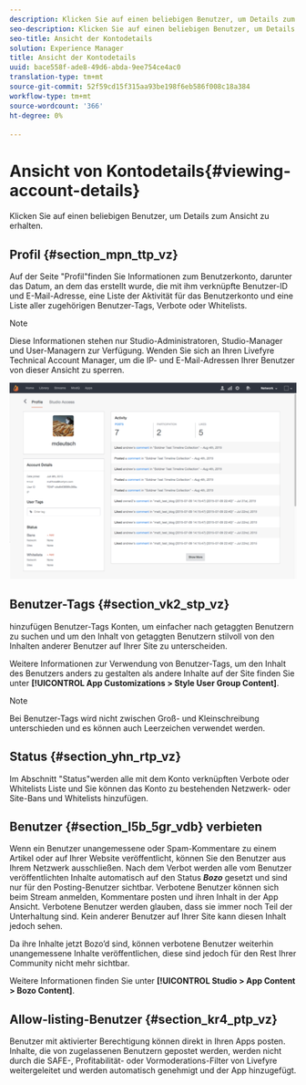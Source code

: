 ```yaml
---
description: Klicken Sie auf einen beliebigen Benutzer, um Details zum Ansicht zu erhalten.
seo-description: Klicken Sie auf einen beliebigen Benutzer, um Details zum Ansicht zu erhalten.
seo-title: Ansicht der Kontodetails
solution: Experience Manager
title: Ansicht der Kontodetails
uuid: bace558f-ade8-49d6-abda-9ee754ce4ac0
translation-type: tm+mt
source-git-commit: 52f59cd15f315aa93be198f6eb586f008c18a384
workflow-type: tm+mt
source-wordcount: '366'
ht-degree: 0%

---
```



# Ansicht von Kontodetails{#viewing-account-details}

Klicken Sie auf einen beliebigen Benutzer, um Details zum Ansicht zu erhalten.

## Profil {#section_mpn_ttp_vz}

Auf der Seite &quot;Profil&quot;finden Sie Informationen zum Benutzerkonto, darunter das Datum, an dem das  erstellt wurde, die mit ihm verknüpfte Benutzer-ID und E-Mail-Adresse, eine Liste der Aktivität für das Benutzerkonto und eine Liste aller zugehörigen Benutzer-Tags, Verbote oder Whitelists.

>[!NOTE]
>
>Diese Informationen stehen nur Studio-Administratoren, Studio-Manager und User-Managern zur Verfügung. Wenden Sie sich an Ihren Livefyre Technical Account Manager, um die IP- und E-Mail-Adressen Ihrer Benutzer von dieser Ansicht zu sperren.

![](assets/UsersProfile-1024x699.png)

## Benutzer-Tags {#section_vk2_stp_vz}

hinzufügen Benutzer-Tags Konten, um einfacher nach getaggten Benutzern zu suchen und um den Inhalt von getaggten Benutzern stilvoll von den Inhalten anderer Benutzer auf Ihrer Site zu unterscheiden.

Weitere Informationen zur Verwendung von Benutzer-Tags, um den Inhalt des Benutzers anders zu gestalten als andere Inhalte auf der Site finden Sie unter **[!UICONTROL App Customizations > Style User Group Content]**.

>[!NOTE]
>
>Bei Benutzer-Tags wird nicht zwischen Groß- und Kleinschreibung unterschieden und es können auch Leerzeichen verwendet werden.

## Status {#section_yhn_rtp_vz}

Im Abschnitt &quot;Status&quot;werden alle mit dem Konto verknüpften Verbote oder Whitelists Liste und Sie können das Konto zu bestehenden Netzwerk- oder Site-Bans und Whitelists hinzufügen.

## Benutzer {#section_l5b_5gr_vdb} verbieten

Wenn ein Benutzer unangemessene oder Spam-Kommentare zu einem Artikel oder auf Ihrer Website veröffentlicht, können Sie den Benutzer aus Ihrem Netzwerk ausschließen. Nach dem Verbot werden alle vom Benutzer veröffentlichten Inhalte automatisch auf den Status ***Bozo*** gesetzt und sind nur für den Posting-Benutzer sichtbar. Verbotene Benutzer können sich beim Stream anmelden, Kommentare posten und ihren Inhalt in der App Ansicht. Verbotene Benutzer werden glauben, dass sie immer noch Teil der Unterhaltung sind. Kein anderer Benutzer auf Ihrer Site kann diesen Inhalt jedoch sehen.

Da ihre Inhalte jetzt Bozo’d sind, können verbotene Benutzer weiterhin unangemessene Inhalte veröffentlichen, diese sind jedoch für den Rest Ihrer Community nicht mehr sichtbar.

Weitere Informationen finden Sie unter **[!UICONTROL Studio > App Content > Bozo Content]**.

## Allow-listing-Benutzer {#section_kr4_ptp_vz}

Benutzer mit aktivierter Berechtigung können direkt in Ihren Apps posten. Inhalte, die von zugelassenen Benutzern gepostet werden, werden nicht durch die SAFE-, Profitabilität- oder Vormoderations-Filter von Livefyre weitergeleitet und werden automatisch genehmigt und der App hinzugefügt.
